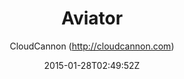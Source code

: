 ---
title: "Aviator"
github: https://github.com/CloudCannon/Aviator-Jekyll-Theme
demo: https://tangerine-lemon.cloudvent.net/
author: CloudCannon (http://cloudcannon.com)
ssg:
  - Jekyll
cms:
  - No Cms
date: 2015-01-28T02:49:52Z
github_branch: master
description: ":droplet: API Documentation template for Jekyll"
---